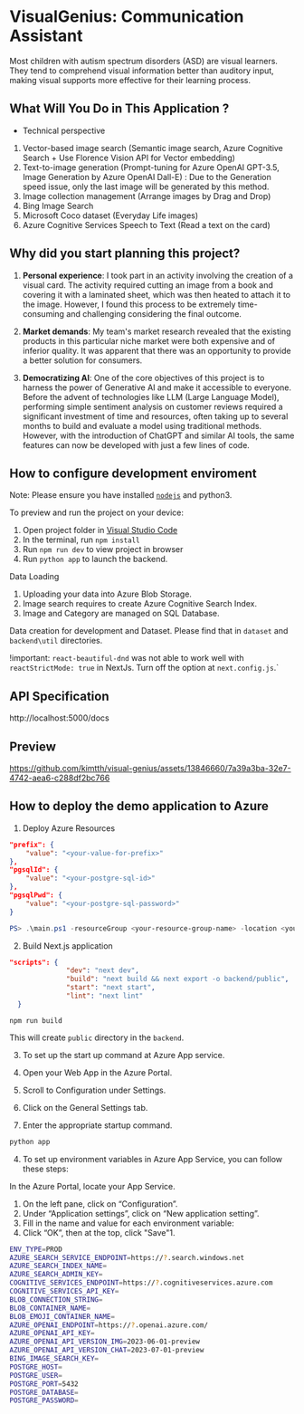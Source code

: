 
# VisualGenius: Communication Assistant

Most children with autism spectrum disorders (ASD) are visual learners. They tend to comprehend visual information better than auditory input, making visual supports more effective for their learning process.

## What Will You Do in This Application ? 

- Technical perspective

1. Vector-based image search (Semantic image search, Azure Cognitive Search + Use Florence Vision API for Vector embedding)
1. Text-to-image generation (Prompt-tuning for Azure OpenAI GPT-3.5, Image Generation by Azure OpenAI Dall-E) : Due to the Generation speed issue, only the last image will be generated by this method.
1. Image collection management (Arrange images by Drag and Drop)
1. Bing Image Search
1. Microsoft Coco dataset (Everyday Life images)
1. Azure Cognitive Services Speech to Text (Read a text on the card)

## Why did you start planning this project?

1. <b>Personal experience</b>: I took part in an activity involving the creation of a visual card. The activity required cutting an image from a book and covering it with a laminated sheet, which was then heated to attach it to the image. However, I found this process to be extremely time-consuming and challenging considering the final outcome.

2. <b>Market demands</b>: My team's market research revealed that the existing products in this particular niche market were both expensive and of inferior quality. It was apparent that there was an opportunity to provide a better solution for consumers.

3. <b>Democratizing AI</b>: One of the core objectives of this project is to harness the power of Generative AI and make it accessible to everyone. Before the advent of technologies like LLM (Large Language Model), performing simple sentiment analysis on customer reviews required a significant investment of time and resources, often taking up to several months to build and evaluate a model using traditional methods. However, with the introduction of ChatGPT and similar AI tools, the same features can now be developed with just a few lines of code.

## How to configure development enviroment

  Note: Please ensure you have installed <code><a href="https://nodejs.org/en/download/">nodejs</a></code> and python3.

  To preview and run the project on your device:

  1. Open project folder in <a href="https://code.visualstudio.com/download">Visual Studio Code</a>
  2. In the terminal, run `npm install`
  3. Run `npm run dev` to view project in browser
  4. Run `python app` to launch the backend.

  Data Loading

  1. Uploading your data into Azure Blob Storage.
  1. Image search requires to create Azure Cognitive Search Index.
  1. Image and Category are managed on SQL Database.

Data creation for development and Dataset. Please find that in `dataset` and `backend\util` directories.

  !important: `react-beautiful-dnd` was not able to work well with `reactStrictMode: true` in NextJs.
  Turn off the option at `next.config.js`.`

## API Specification

  http://localhost:5000/docs

## Preview

https://github.com/kimtth/visual-genius/assets/13846660/7a39a3ba-32e7-4742-aea6-c288df2bc766

## How to deploy the demo application to Azure

1. Deploy Azure Resources

  ```json
  "prefix": {
      "value": "<your-value-for-prefix>"
  },
  "pgsqlId": {
      "value": "<your-postgre-sql-id>"
  },
  "pgsqlPwd": {
      "value": "<your-postgre-sql-password>"
  }
  ```

  ```powershell
  PS> .\main.ps1 -resourceGroup <your-resource-group-name> -location <your-resource-location>
  ```

2. Build Next.js application

  ```json
  "scripts": {
				"dev": "next dev",
				"build": "next build && next export -o backend/public",
				"start": "next start",
				"lint": "next lint"
	}
  ```

  ```nodejs
  npm run build
  ```

This will create `public` directory in the `backend`.

3. To set up the start up command at Azure App service.

  1. Open your Web App in the Azure Portal.
  1. Scroll to Configuration under Settings.
  1. Click on the General Settings tab.
  1. Enter the appropriate startup command.

  ```python
  python app
  ```

4. To set up environment variables in Azure App Service, you can follow these steps:

  In the Azure Portal, locate your App Service.
  1. On the left pane, click on “Configuration”.
  1. Under “Application settings”, click on “New application setting”.
  1. Fill in the name and value for each environment variable:
  1. Click “OK”, then at the top, click "Save"1.

  ```bash
  ENV_TYPE=PROD
  AZURE_SEARCH_SERVICE_ENDPOINT=https://?.search.windows.net
  AZURE_SEARCH_INDEX_NAME=
  AZURE_SEARCH_ADMIN_KEY=
  COGNITIVE_SERVICES_ENDPOINT=https://?.cognitiveservices.azure.com
  COGNITIVE_SERVICES_API_KEY=
  BLOB_CONNECTION_STRING=
  BLOB_CONTAINER_NAME=
  BLOB_EMOJI_CONTAINER_NAME=
  AZURE_OPENAI_ENDPOINT=https://?.openai.azure.com/
  AZURE_OPENAI_API_KEY=
  AZURE_OPENAI_API_VERSION_IMG=2023-06-01-preview
  AZURE_OPENAI_API_VERSION_CHAT=2023-07-01-preview
  BING_IMAGE_SEARCH_KEY=
  POSTGRE_HOST=
  POSTGRE_USER=
  POSTGRE_PORT=5432
  POSTGRE_DATABASE=
  POSTGRE_PASSWORD=
  ```



